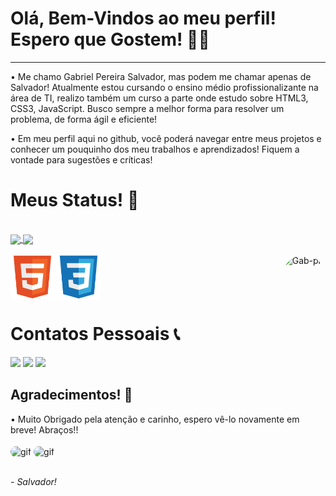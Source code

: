  <h1> Olá, Bem-Vindos ao meu perfil! Espero que Gostem! 👋😁</h1>
 <hr>
<p> • Me chamo Gabriel Pereira Salvador, mas podem me chamar apenas de Salvador! Atualmente estou cursando o ensino médio profissionalizante na área de TI, realizo também um curso a parte onde estudo sobre HTML3, CSS3, JavaScript. Busco sempre a melhor forma para resolver um problema, de forma ágil e eficiente!
 
 • Em meu perfil aqui no github, você poderá navegar entre meus projetos e conhecer um pouquinho dos meu trabalhos e aprendizados! Fiquem a vontade para sugestões e críticas!</p>

<h1> Meus Status! 📍</h1>

<div style="display: inline_block"><br>
<a href="https://github.com/gepeese/github-readme-stats">
<img height="230em" align="center" src="https://github-readme-stats.vercel.app/api?username=gepeese&count_private=true&theme=radical" />
</a>
<a href="https://github.com/gepeese/github-readme-stats">
<img height="230em" align="center" src="https://github-readme-stats.vercel.app/api/top-langs/?username=gepeese&size_weight=0&count_weight=1&theme=radical" />
</a> 
 </div>


<div style="display: inline_block"><br>
  <img align="center" alt="Salvador-HTML" height="70" width="70" src="https://raw.githubusercontent.com/devicons/devicon/master/icons/html5/html5-original.svg">
  <img align="center" alt="Salvador-CSS" height="70" width="70" src="https://raw.githubusercontent.com/devicons/devicon/master/icons/css3/css3-original.svg">
<img align="right" alt="Gab-pic" height="150" style="border-radius:50px;"
src="https://user-images.githubusercontent.com/125311016/235806368-4f567ca7-7850-480e-8dfa-8133e149d93d.jpeg">
  </div>
  
  
  
  <h1> Contatos Pessoais 📞</h1>
  
  <div>
  
  <a href="https://www.linkedin.com/in/gabriel-salvador-a81070266" target="_blank"><img src="https://img.shields.io/badge/-LinkedIn-%230077B5?style=for-the-badge&logo=linkedin&logoColor=white" target="_blank"></a> 
   <a href = "mailto:gabrielfutebolops@gmail.com"><img src="https://img.shields.io/badge/-Gmail-%23333?style=for-the-badge&logo=gmail&logoColor=white" target="_blank"></a>
   <a href="https://wa.me/5548996614428" target="_blank"><img src="https://img.shields.io/badge/WhatsApp-25D366?style=for-the-badge&logo=whatsapp&logoColor=white" target="_blank"> 
   </a>
  
  </div>
  
  <h2> Agradecimentos! 🤝</h2>
  • Muito Obrigado pela atenção e carinho, espero vê-lo novamente em breve!
  Abraços!!
  
  <div style="display: inline_block"><br>
  <img align="center" alt="gif" height="150em" style="border-radius:50px;"
src="https://user-images.githubusercontent.com/125311016/235811208-38e19070-c5b9-45d1-b81e-8ac03261d473.gif">
  <img align="center" alt="gif" height="150em" style="border-radius:50px;"
src="https://user-images.githubusercontent.com/125311016/236643764-f4277fcf-78c4-41a1-85dd-b5091409288a.jpg">

 </div>
 <br>
 
 <p>
 <i> - Salvador!<i>
</p>



  
  
  <!-- (https://github.com/gepeese/gepeese/blob/output/github-contribution-grid-snake.svg) -->
  
  
  
  
 
  
 
  


           
          
          
          
          

    

